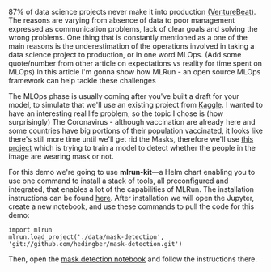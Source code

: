 87% of data science projects never make it into production 
[(VentureBeat)](https://venturebeat.com/2019/07/19/why-do-87-of-data-science-projects-never-make-it-into-production/). 
The reasons are varying from absence of data to poor management expressed as communication problems,
lack of clear goals and solving the wrong problems. One thing that is constantly mentioned as a one of the main reasons is the 
underestimation of the operations involved in taking a data science project to production, or in one word MLOps.
(Add some quote/number from other article on expectations vs reality for time spent on MLOps)
In this article I'm gonna show how MLRun - an open source MLOps framework can help tackle these challenges

The MLOps phase is usually coming after you've built a draft for your model, to simulate that we'll use an existing 
project from [Kaggle](https://www.kaggle.com/). I wanted to have an interesting real life problem, so the topic I chose 
is (how surprisingly) The Coronavirus - although vaccination are already here and some countries have big portions of 
their population vaccinated, it looks like there's still more time until we'll get rid the Masks, therefore we'll use 
[this project](https://www.kaggle.com/notadithyabhat/face-mask-detector/execution) which is trying to train a model to
detect whether the people in the image are wearing mask or not.

For this demo we're going to use **mlrun-kit**—a Helm chart enabling you to use one command to install a stack of
tools, all preconfigured and integrated, that enables a lot of the capabilities of MLRun. The installation instructions
can be found [here](https://docs.mlrun.org/en/latest/install.html). After installation we will open the Jupyter, create 
a new notebook, and use these commands to pull the code for this demo:
```jupyter
import mlrun
mlrun.load_project('./data/mask-detection', 'git://github.com/hedingber/mask-detection.git')
```

Then, open the [mask detection notebook](mask_detection.ipynb) and follow the instructions there.
